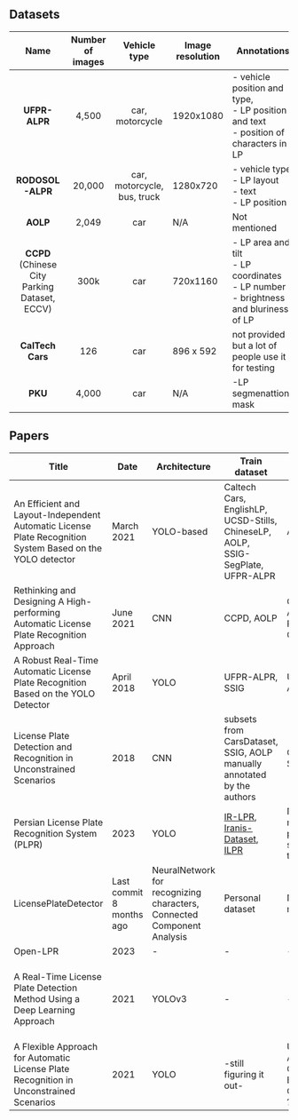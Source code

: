 ## Datasets

|Name|Number of images|Vehicle type|Image resolution|Annotations|Availability|Link|
|:---:|:-----------------:|:----------------:|----|-----------|:----:|:----:|
|**UFPR-ALPR**|4,500|car, motorcycle|1920x1080| - vehicle position and type,<br> - LP position and text <br> - position of characters in LP|By request|[Link](https://arxiv.org/pdf/1802.09567.pdf)
|**RODOSOL-ALPR**|20,000|car, motorcycle, bus, truck|1280x720|- vehicle type <br> - LP layout <br> - text <br> - LP position | By request| [Link](https://github.com/raysonlaroca/rodosol-alpr-dataset/tree/main)|
|**AOLP**|2,049|car|N/A|Not mentioned|By request|[Link](https://github.com/AvLab-CV/AOLP)|
|**CCPD** (Chinese City Parking Dataset, ECCV)|300k|car|720x1160|- LP area and tilt <br> - LP coordinates <br> - LP number <br> - brightness and bluriness of LP|Public|[Link](https://github.com/detectRecog/CCPD)|
|**CalTech Cars**|126|car|896 x 592|not provided but a lot of people use it for testing|Public|[Link](https://data.caltech.edu/records/fmbpr-ezq86)|
|**PKU**|4,000|car|N/A|-LP segmenattions mask|Public|[Link](https://github.com/ofeeler/LPR/tree/master)|

## Papers

|Title|Date|Architecture|Train dataset|Eval datasets|Code|Link|
|-----|----|------------|-------------|-------------|----|----|
|An Efficient and Layout-Independent Automatic License Plate Recognition System Based on the YOLO detector|March 2021|YOLO-based|Caltech Cars, EnglishLP, UCSD-Stills, ChineseLP, AOLP, SSIG-SegPlate, UFPR-ALPR|As for train|Configuration of the YOLO provided [here](https://web.inf.ufpr.br/vri/publications/layout-independent-alpr/)|[Link](https://arxiv.org/pdf/1909.01754v4.pdf)|
|Rethinking and Designing A High-performing Automatic License Plate Recognition Approach|June 2021|CNN|CCPD, AOLP|CCPD, AOLP, PKUData, CLPD|Not found|[Link](https://arxiv.org/pdf/2011.14936.pdf)|
|A Robust Real-Time Automatic License Plate Recognition Based on the YOLO Detector|April 2018|YOLO|UFPR-ALPR,  SSIG|UFPR-ALPR,  SSIG|Official implementation not found|[Link](https://arxiv.org/pdf/1802.09567v6.pdf)|
|License Plate Detection and Recognition in Unconstrained Scenarios| 2018 | CNN | subsets from CarsDataset, SSIG, AOLP manually annotated by the authors|OpenALPR, SSIG, AOLP|[Code](http://sergiomsilva.com/pubs/alpr-unconstrained/)|[Link](http://sergiomsilva.com/pubs/alpr-unconstrained/)|
|Persian License Plate Recognition System (PLPR)|2023|YOLO|[IR-LPR](https://github.com/mut-deep/IR-LPR), [Iranis-Dataset](https://github.com/alitourani/Iranis-dataset), [ILPR](https://github.com/amirmgh1375/iranian-license-plate-recognition)|Not mentioned, probably same as training|[Code](https://github.com/mtkarimi/persian-license-plate-recognition)|No paper|
|LicensePlateDetector|Last commit 8 months ago|NeuralNetwork for recognizing characters, Connected Component Analysis|Personal dataset|Not mentioned|[Code](https://github.com/apoorva-dave/LicensePlateDetector)|No paper|
|Open-LPR|2023|-|-|-|[Code](https://github.com/faisalthaheem/open-lpr?tab=readme-ov-file)|No paper|
|A Real-Time License Plate Detection Method Using a Deep Learning Approach|2021|YOLOv3|-|-|[Code](https://github.com/alitourani/yolo-license-plate-detection) (doesn't have OCR)|It has paper but need to enter with university account |
|A Flexible Approach for Automatic License Plate Recognition in Unconstrained Scenarios|2021|YOLO|-still figuring it out-|UFPR-ALPR, OpenALPR-BR, AOLP, CD-HARD, ?CCPD?|(it needs car cropped first. Other repos might need that too)They used this: https://github.com/claudiojung/iwpod-net|[Link](https://sci-hub.yncjkj.com/10.1109/tits.2021.3055946)|

